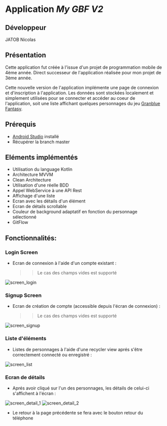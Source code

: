 # Application *My GBF V2*

##  **Développeur**
JATOB Nicolas

##  **Présentation**

Cette application fut créée à l'issue d'un projet de programmation mobile de 4ème année.
Direct successeur de l'application réalisée pour mon projet de 3ème année.

Cette nouvelle version de l'application implémente une page de connexion et d'inscription à l'application.
Les données sont stockées localement et simplement utilisées pour se connecter et accéder au coeur de l'application, soit une liste affichant quelques personnages du jeu [Granblue Fantasy](https://granbluefantasy.jp/en/).

## Prérequis
- [Android Studio](https://developer.android.com/studio/) installé
- Récupérer la branch master

## Eléments implémentés
- Utilisation du language Kotlin
- Architecture MVVM
- Clean Architecture
- Utilisation d'une réelle BDD
- Appel WebService à une API Rest
- Affichage d'une liste
- Ecran avec les détails d'un élément
- Ecran de détails scrollable
- Couleur de background adaptatif en fonction du personnage sélectionné
- GitFlow

## Fonctionnalités:
### Login Screen
- Ecran de connexion à l'aide d'un compte existant :
  >>Le cas des champs vides est supporté
  
![screen_login](https://user-images.githubusercontent.com/62256154/103322141-5824ad00-4a80-11eb-9073-3bec3ff62ead.PNG)

### Signup Screen
- Ecran de création de compte (accessible depuis l'écran de connexion) :
  >>Le cas des champs vides est supporté
  
![screen_signup](https://user-images.githubusercontent.com/62256154/103321534-763cde00-4a7d-11eb-8520-3cbf7ad7ff7d.PNG)

### Liste d'éléments
- Listes de personnages à l'aide d'une recycler view aprés s'être correctement connecté ou enregistré :

![screen_list](https://user-images.githubusercontent.com/62256154/103321536-776e0b00-4a7d-11eb-81d2-6417914c161a.PNG)

### Ecran de détails
- Aprés avoir cliqué sur l'un des personnages, les détails de celui-ci s'affichent à l'écran :

![screen_detail_1](https://user-images.githubusercontent.com/62256154/103321540-7937ce80-4a7d-11eb-9dd9-c0c2ef262e10.PNG)
![screen_detail_2](https://user-images.githubusercontent.com/62256154/103321543-7b9a2880-4a7d-11eb-981b-19c6b89c0583.PNG)

- Le retour à la page précédente se fera avec le bouton retour du téléphone
